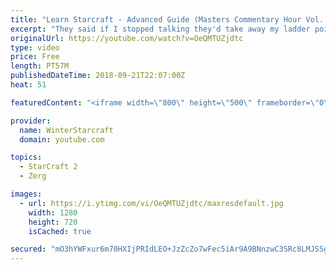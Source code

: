 ```yaml
---
title: "Learn Starcraft - Advanced Guide (Masters Commentary Hour Vol. 1)"
excerpt: "They said if I stopped talking they'd take away my ladder points. Next one I upload will have more terran/toss blame RNGesus."
originalUrl: https://youtube.com/watch?v=OeQMTUZjdtc
type: video
price: Free
length: PT57M
publishedDateTime: 2018-09-21T22:07:00Z
heat: 51

featuredContent: "<iframe width=\"800\" height=\"500\" frameborder=\"0\" src=\"https://www.youtube.com/embed/OeQMTUZjdtc\" allow=\"accelerometer; autoplay; encrypted-media; gyroscope; picture-in-picture\" allowfullscreen></iframe>"

provider:
  name: WinterStarcraft
  domain: youtube.com

topics:
  - StarCraft 2
  - Zerg

images:
  - url: https://i.ytimg.com/vi/OeQMTUZjdtc/maxresdefault.jpg
    width: 1280
    height: 720
    isCached: true

secured: "mO3hYWFxur6m70HXIjPRIdLEO+JzZcZo7wFec5iAr9A9BNnzwC3SRc8LMJSSgNRpHfnNrHI0NWklwscIZ8HZmK/Uy376iMYQXAchJ54UppQ4gsu2Ndh9Q1dg5ujS29DjzMqUpyAOLwm0OnhY9qIynjJweWNIPXDRt70vEspTnjTjAzTrxT2Wunjz6DW2F2xcYbWCa0KoklMSVAKsSxNGBuRzCFQ0Kz6LZ8ZfHxpEhJPEpht3yhiRaXdpUzwbUqCcq+Ry/eK2Mb5b8yFKH4oPXNFbs1kZzYPVfkiolCSOBhjb2m2NCpCkTqdU8stuWCiOoY0nj/XEYmzMML7TK7o6KpmJtXOpK1MA+FTKMIVPKvGmx0VbowxJjnggw/kuq/mSprub0otAxtM0RYFHCaXgAWzyPJe1VWPVaD2LeuvXELQ=;HcgLHtyN+/widaq7gQZn2A=="
---
```


